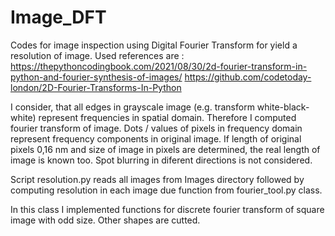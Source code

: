 # Image_DFT
Codes for image inspection using Digital Fourier Transform for yield a resolution of image. 
Used references are :
https://thepythoncodingbook.com/2021/08/30/2d-fourier-transform-in-python-and-fourier-synthesis-of-images/
https://github.com/codetoday-london/2D-Fourier-Transforms-In-Python

I consider, that all edges in grayscale image (e.g. transform white-black-white) represent frequencies in spatial domain. Therefore I computed fourier transform of image. Dots / values of pixels in frequency domain represent frequency components in original image. 
If length of original pixels 0,16 nm and size of image in pixels are determined, the real length of image is known too.
Spot blurring in diferent directions is not considered.

Script resolution.py reads all images from Images directory followed by computing resolution in each image due function from fourier_tool.py class. 

In this class I implemented functions for discrete fourier transform of square image with odd size. Other shapes are cutted. 